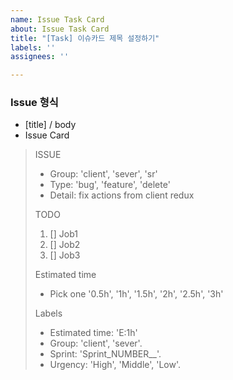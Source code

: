 ```yaml
---
name: Issue Task Card
about: Issue Task Card
title: "[Task] 이슈카드 제목 설정하기"
labels: ''
assignees: ''

---
```


### Issue 형식
- [title] / body
- Issue Card
> ISSUE
> - Group: 'client', 'sever', 'sr'
> - Type: 'bug', 'feature', 'delete'
> - Detail: fix actions from client redux
>
> TODO
> 1. [] Job1 
> 2. [] Job2 
> 3. [] Job3
> 
> Estimated time
> - Pick one
> '0.5h', '1h', '1.5h', '2h', '2.5h', '3h'
>
> Labels
> - Estimated time: 'E:1h'
> - Group: 'client', 'sever'. 
> - Sprint: 'Sprint_NUMBER__'. 
> - Urgency: 'High', 'Middle', 'Low'. 
